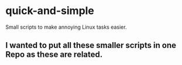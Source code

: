 # quick-and-simple
Small scripts to make annoying Linux tasks easier.


## I wanted to put all these smaller scripts in one Repo as these are related.
